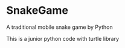 # SnakeGame
A traditional mobile snake game by Python

This is a junior python code with turtle library
